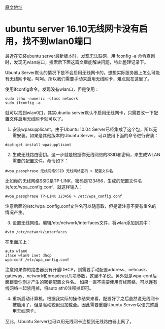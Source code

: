[原文地址](http://www.linuxdiyf.com/linux/29760.html)

# ubuntu server 16.10无线网卡没有启用，找不到wlan0端口

最近在安装ubuntu server最新版本时，发现无法联网，用ifconfig -a 命令查询时，发现无wlan端口，搜索后下面这篇文章能解决问题，特此整理记录下。
 
Ubuntu Server默认的情况下是不会启用无线网卡的，想想实际服务器上怎么可能有无线网卡呢，呵呵。所以我们需要手动来启用无线网卡，难点就在这里了。

使用ifconfig命令，发现没有wlan口，但是使用：
```ssh
sudo lshw -numeric -class network
sudo ifconfig -a
```

就可以找到wlan0口，其实ubuntu server默认不启用无线网卡，只需要改一下配置文件启用无线网卡就可以了。
 
1. 安装wpasupplicant。由于Ubuntu 10.04 Server已经集成了这个包，所以无需安装。如果是其他版本的Ubuntu Server，可以使用下面的命令进行安装：
```ssh
#apt-get install wpasupplicant
```
2. 生成无线路由密钥。这一步就是根据你无线网络的SSID和密码，来生成WLAN需要的配置文件。命令如下：
```ssh
#wpa_passphrase 无线网络SSID 无线网络密码 > 配置文件名
```
比如你的无线网络SSID是TP-LINK，密码是123456，生成的配置文件名为/etc/wpa_config.conf，就这样输入：
```ssh
#wpa_passphrase TP-LINK 123456 > /etc/wpa_config.conf
```
注意后面的/etc/wpa_config.conf文件名可以随意取，但是请注意不要有重名的情况产生。
 
3. 设置无线网络。编辑/etc/network/interfaces文件，将wlan添加到其中：
```ssh
#vim /etc/network/interfaces
```
在里面加上：
```ssh
auto wlan0
iface wlan0 inet dhcp
wpa-conf /etc/wpa_config.conf
```
注意如果你的路由器没有开启DHCP，则需要手动配置address、netmask、gateway、network和broadcast几项参数，这里不多说。另外就是wpa-conf后面跟着你刚才产生的密钥配置文件名。
如果一直不需要使用有线网络，可以连有线网络一起禁用掉，将auto eth0注释掉即可。
 
4. 重新启动计算机。根据我实际的操作结果来看，配置好了之后虽然说无线网卡被启用了，但是驱动貌似没加载全。因此需要重启Ubuntu Server以便完整启用无线网卡。
 
至此，Ubuntu Server也可以用无线网卡连接到无线路由器上网了。
